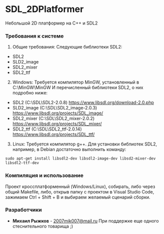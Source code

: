# SDL_2DPlatformer
Небольшой 2D платформер на C++ и SDL2

### Требования к системе
1. Общие требования:
Следующие библиотеки SDL2:
* SDL2
* SLD2_image
* SDL2_mixer
* SDL2_ttf

2. Windows:
Требуется компилятор MinGW, установленный в C:\MinGW\MinGW
И перечисленный библиотеки SDL2, о них подробно ниже:
* SDL2 (C:\SDL\SDL2-2.0.8)
  https://www.libsdl.org/download-2.0.php
* SLD2_image (C:\SDL\SDL2_image-2.0.3)
  https://www.libsdl.org/projects/SDL_image/
* SDL2_mixer (C:\SDL\SDL2_mixer-2.0.2)
  https://www.libsdl.org/projects/SDL_mixer/
* SDL2_ttf (C:\SDL\SDL2_ttf-2.0.14)
  https://www.libsdl.org/projects/SDL_ttf/

3. Linux:
Требуется компилятор g++.
Для установки библиотек SDL2, например, в Debian достаточно выполнить команду:
```
sudo apt-get install libsdl2-dev libsdl2-image-dev libsd2-mixer-dev libsdl2-ttf-dev
```

### Компиляция и использование
Проект кроссплатформенный (Windows/Linux), собирать, либо через общий Makefile, либо, открыв папку с проектом в Visual Studio Code, зажимаем Ctrl + Shift + B и выбираем желаемый сценарий сборки.

### Разработчики

* **Михаил Рыжков** - <2007mik007@mail.ru>
При поддержке еще одного стеснительного товарища ;)
